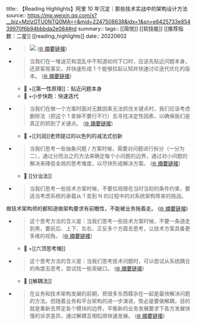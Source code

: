 title:: 【Reading Highlights】阿里 10 年沉淀｜那些技术实战中的架构设计方法
source:: https://mp.weixin.qq.com/s?__biz=MzIzOTU0NTQ0MA==&mid=2247508638&idx=1&sn=e6425733e85439970f6b94bbbda2e084#rd
summary:: 
tags:: [[简悦]] [[软技能]]  [[推荐指数：二星]]   [[reading_highlights]]
date:: 20220602  

- > ![](https://mmbiz.qpic.cn/mmbiz_png/Z6bicxIx5naIP9H4yGAnW5STozibn4bJh6KRH7JEIxViaLlWHKthYx2IBCcW1xgRdicLjqo1L8VXKmkqFY3n2DuwbQ/640?wx_fmt=png)  ([🌐 摘要链接](https://mp.weixin.qq.com/s?__biz=MzIzOTU0NTQ0MA==&mid=2247508638&idx=1&sn=e6425733e85439970f6b94bbbda2e084#rd#js_content:~:text=https://mmbiz.qpic.cn/mmbiz_png/Z6bicxIx5naIP9H4yGAnW5STozibn4bJh6KRH7JEIxViaLlWHKthYx2IBCcW1xgRdicLjqo1L8VXKmkqFY3n2DuwbQ/640?wx_fmt=png))

- > 当我们在一堆迷茫和混乱中不知道如何下口时，应该先贴近问题本身，还原客观事实，并快速形成 1 个能够拉起认知并快速讨论迭代优化的版本。  ([🌐 摘要链接](https://mp.weixin.qq.com/s?__biz=MzIzOTU0NTQ0MA==&mid=2247508638&idx=1&sn=e6425733e85439970f6b94bbbda2e084#rd#js_content:~:text=%E5%BD%93%E6%88%91%E4%BB%AC%E5%9C%A8%E4%B8%80%E5%A0%86%E8%BF%B7%E8%8C%AB%E5%92%8C%E6%B7%B7%E4%B9%B1%E4%B8%AD%E4%B8%8D%E7%9F%A5%E9%81%93%E5%A6%82%E4%BD%95%E4%B8%8B%E5%8F%A3%E6%97%B6%EF%BC%8C%E5%BA%94%E8%AF%A5%E5%85%88%E8%B4%B4%E8%BF%91%E9%97%AE%E9%A2%98%E6%9C%AC%E8%BA%AB%EF%BC%8C%E8%BF%98%E5%8E%9F%E5%AE%A2%E8%A7%82%E4%BA%8B%E5%AE%9E%EF%BC%8C%E5%B9%B6%E5%BF%AB%E9%80%9F%E5%BD%A2%E6%88%90%201%20%E4%B8%AA%E8%83%BD%E5%A4%9F%E6%8B%89%E8%B5%B7%E8%AE%A4%E7%9F%A5%E5%B9%B6%E5%BF%AB%E9%80%9F%E8%AE%A8%E8%AE%BA%E8%BF%AD%E4%BB%A3%E4%BC%98%E5%8C%96%E7%9A%84%E7%89%88%E6%9C%AC%E3%80%82))
  - 📝 +[[第一性原理]]：贴近问题本身
  - 📝 +小步快跑：快速迭代

- > 当我们在做一个方案时面对无数因素无法抓住关键点时，我们应该考虑删除法（把这个 1 拿掉不要行不行）去寻找决定性因素，以确保我们是真正的抓到了关键点。  ([🌐 摘要链接](https://mp.weixin.qq.com/s?__biz=MzIzOTU0NTQ0MA==&mid=2247508638&idx=1&sn=e6425733e85439970f6b94bbbda2e084#rd#js_content:~:text=%E5%BD%93%E6%88%91%E4%BB%AC%E5%9C%A8%E5%81%9A%E4%B8%80%E4%B8%AA%E6%96%B9%E6%A1%88%E6%97%B6%E9%9D%A2%E5%AF%B9%E6%97%A0%E6%95%B0%E5%9B%A0%E7%B4%A0%E6%97%A0%E6%B3%95%E6%8A%93%E4%BD%8F%E5%85%B3%E9%94%AE%E7%82%B9%E6%97%B6%EF%BC%8C%E6%88%91%E4%BB%AC%E5%BA%94%E8%AF%A5%E8%80%83%E8%99%91%E5%88%A0%E9%99%A4%E6%B3%95%EF%BC%88%E6%8A%8A%E8%BF%99%E4%B8%AA%201%20%E6%8B%BF%E6%8E%89%E4%B8%8D%E8%A6%81%E8%A1%8C%E4%B8%8D%E8%A1%8C%EF%BC%89%E5%8E%BB%E5%AF%BB%E6%89%BE%E5%86%B3%E5%AE%9A%E6%80%A7%E5%9B%A0%E7%B4%A0%EF%BC%8C%E4%BB%A5%E7%A1%AE%E4%BF%9D%E6%88%91%E4%BB%AC%E6%98%AF%E7%9C%9F%E6%AD%A3%E7%9A%84%E6%8A%93%E5%88%B0%E4%BA%86%E5%85%B3%E9%94%AE%E7%82%B9%E3%80%82))
  - 📝 +[[刘润]]老师提过的以色列的减法式创新

- > 当我们思考一些抽象问题 / 方案时候，需要对问题进行拆分（一分为二），通过分而治之的方法来确定每个小问题的边界，通过对小问题的解决来降低全局的思考难度，以尽快形成解决方案。  ([🌐 摘要链接](https://mp.weixin.qq.com/s?__biz=MzIzOTU0NTQ0MA==&mid=2247508638&idx=1&sn=e6425733e85439970f6b94bbbda2e084#rd#js_content:~:text=%E5%BD%93%E6%88%91%E4%BB%AC%E6%80%9D%E8%80%83%E4%B8%80%E4%BA%9B%E6%8A%BD%E8%B1%A1%E9%97%AE%E9%A2%98%20/%20%E6%96%B9%E6%A1%88%E6%97%B6%E5%80%99%EF%BC%8C%E9%9C%80%E8%A6%81%E5%AF%B9%E9%97%AE%E9%A2%98%E8%BF%9B%E8%A1%8C%E6%8B%86%E5%88%86%EF%BC%88%E4%B8%80%E5%88%86%E4%B8%BA%E4%BA%8C%EF%BC%89%EF%BC%8C%E9%80%9A%E8%BF%87%E5%88%86%E8%80%8C%E6%B2%BB%E4%B9%8B%E7%9A%84%E6%96%B9%E6%B3%95%E6%9D%A5%E7%A1%AE%E5%AE%9A%E6%AF%8F%E4%B8%AA%E5%B0%8F%E9%97%AE%E9%A2%98%E7%9A%84%E8%BE%B9%E7%95%8C%EF%BC%8C%E9%80%9A%E8%BF%87%E5%AF%B9%E5%B0%8F%E9%97%AE%E9%A2%98%E7%9A%84%E8%A7%A3%E5%86%B3%E6%9D%A5%E9%99%8D%E4%BD%8E%E5%85%A8%E5%B1%80%E7%9A%84%E6%80%9D%E8%80%83%E9%9A%BE%E5%BA%A6%EF%BC%8C%E4%BB%A5%E5%B0%BD%E5%BF%AB%E5%BD%A2%E6%88%90%E8%A7%A3%E5%86%B3%E6%96%B9%E6%A1%88%E3%80%82))
  - 📝 [[分治法]]

- > 当我们思考一些技术方案时候，不要仅局限在当时当刻的条件约束，要适当考虑系统的承载从 1 变到 N 的过程中的对系统架构带来的挑战。

做技术架构师的都知道做架构要求有前瞻性，不能被业务拖着走。  ([🌐 摘要链接](https://mp.weixin.qq.com/s?__biz=MzIzOTU0NTQ0MA==&mid=2247508638&idx=1&sn=e6425733e85439970f6b94bbbda2e084#rd#js_content:~:text=%E5%BD%93%E6%88%91%E4%BB%AC%E6%80%9D%E8%80%83%E4%B8%80%E4%BA%9B%E6%8A%80%E6%9C%AF%E6%96%B9%E6%A1%88%E6%97%B6%E5%80%99%EF%BC%8C%E4%B8%8D%E8%A6%81%E4%BB%85%E5%B1%80%E9%99%90%E5%9C%A8%E5%BD%93%E6%97%B6%E5%BD%93%E5%88%BB%E7%9A%84%E6%9D%A1%E4%BB%B6%E7%BA%A6%E6%9D%9F%EF%BC%8C%E8%A6%81%E9%80%82%E5%BD%93%E8%80%83%E8%99%91%E7%B3%BB%E7%BB%9F%E7%9A%84%E6%89%BF%E8%BD%BD%E4%BB%8E%201%20%E5%8F%98%E5%88%B0%20N%20%E7%9A%84%E8%BF%87%E7%A8%8B%E4%B8%AD%E7%9A%84%E5%AF%B9%E7%B3%BB%E7%BB%9F%E6%9E%B6%E6%9E%84%E5%B8%A6%E6%9D%A5%E7%9A%84%E6%8C%91%E6%88%98%E3%80%82%E5%81%9A%E6%8A%80%E6%9C%AF%E6%9E%B6%E6%9E%84%E5%B8%88%E7%9A%84%E9%83%BD%E7%9F%A5%E9%81%93%E5%81%9A%E6%9E%B6%E6%9E%84%E8%A6%81%E6%B1%82%E6%9C%89%E5%89%8D%E7%9E%BB%E6%80%A7%EF%BC%8C%E4%B8%8D%E8%83%BD%E8%A2%AB%E4%B8%9A%E5%8A%A1%E6%8B%96%E7%9D%80%E8%B5%B0%E3%80%82))

- > 这个思考方法的含义是：当我们思考一些技术方案时候，不要一条道走到黑，要前后、上下、左右、正反多个方面去思考，让技术方案具备更多维的视角。  ([🌐 摘要链接](https://mp.weixin.qq.com/s?__biz=MzIzOTU0NTQ0MA==&mid=2247508638&idx=1&sn=e6425733e85439970f6b94bbbda2e084#rd#js_content:~:text=%E8%BF%99%E4%B8%AA%E6%80%9D%E8%80%83%E6%96%B9%E6%B3%95%E7%9A%84%E5%90%AB%E4%B9%89%E6%98%AF%EF%BC%9A%E5%BD%93%E6%88%91%E4%BB%AC%E6%80%9D%E8%80%83%E4%B8%80%E4%BA%9B%E6%8A%80%E6%9C%AF%E6%96%B9%E6%A1%88%E6%97%B6%E5%80%99%EF%BC%8C%E4%B8%8D%E8%A6%81%E4%B8%80%E6%9D%A1%E9%81%93%E8%B5%B0%E5%88%B0%E9%BB%91%EF%BC%8C%E8%A6%81%E5%89%8D%E5%90%8E%E3%80%81%E4%B8%8A%E4%B8%8B%E3%80%81%E5%B7%A6%E5%8F%B3%E3%80%81%E6%AD%A3%E5%8F%8D%E5%A4%9A%E4%B8%AA%E6%96%B9%E9%9D%A2%E5%8E%BB%E6%80%9D%E8%80%83%EF%BC%8C%E8%AE%A9%E6%8A%80%E6%9C%AF%E6%96%B9%E6%A1%88%E5%85%B7%E5%A4%87%E6%9B%B4%E5%A4%9A%E7%BB%B4%E7%9A%84%E8%A7%86%E8%A7%92%E3%80%82))
  - 📝 +[[六顶思考帽]]

- > 这个思考方法的含义是：当我们思考技术问题时，可以尝试从系统耦合的角度去思考，尝试找一些突破口。  ([🌐 摘要链接](https://mp.weixin.qq.com/s?__biz=MzIzOTU0NTQ0MA==&mid=2247508638&idx=1&sn=e6425733e85439970f6b94bbbda2e084#rd#js_content:~:text=%E8%BF%99%E4%B8%AA%E6%80%9D%E8%80%83%E6%96%B9%E6%B3%95%E7%9A%84%E5%90%AB%E4%B9%89%E6%98%AF%EF%BC%9A%E5%BD%93%E6%88%91%E4%BB%AC%E6%80%9D%E8%80%83%E6%8A%80%E6%9C%AF%E9%97%AE%E9%A2%98%E6%97%B6%EF%BC%8C%E5%8F%AF%E4%BB%A5%E5%B0%9D%E8%AF%95%E4%BB%8E%E7%B3%BB%E7%BB%9F%E8%80%A6%E5%90%88%E7%9A%84%E8%A7%92%E5%BA%A6%E5%8E%BB%E6%80%9D%E8%80%83%EF%BC%8C%E5%B0%9D%E8%AF%95%E6%89%BE%E4%B8%80%E4%BA%9B%E7%AA%81%E7%A0%B4%E5%8F%A3%E3%80%82))
  - 📝 [[解耦法]]

- > 在业务和技术架构发展的前期，把很多东西糅杂在一起是最快解决问题的方法。但随着业务和平台架构的进一步演进，势必是要做解耦，目的就是重新去界定各个模块的边界，平衡新的业务发展要求下各方发展快慢的诉求差异，通过解耦互相松绑快速发展。  ([🌐 摘要链接](https://mp.weixin.qq.com/s?__biz=MzIzOTU0NTQ0MA==&mid=2247508638&idx=1&sn=e6425733e85439970f6b94bbbda2e084#rd#js_content:~:text=%E5%9C%A8%E4%B8%9A%E5%8A%A1%E5%92%8C%E6%8A%80%E6%9C%AF%E6%9E%B6%E6%9E%84%E5%8F%91%E5%B1%95%E7%9A%84%E5%89%8D%E6%9C%9F%EF%BC%8C%E6%8A%8A%E5%BE%88%E5%A4%9A%E4%B8%9C%E8%A5%BF%E7%B3%85%E6%9D%82%E5%9C%A8%E4%B8%80%E8%B5%B7%E6%98%AF%E6%9C%80%E5%BF%AB%E8%A7%A3%E5%86%B3%E9%97%AE%E9%A2%98%E7%9A%84%E6%96%B9%E6%B3%95%E3%80%82%E4%BD%86%E9%9A%8F%E7%9D%80%E4%B8%9A%E5%8A%A1%E5%92%8C%E5%B9%B3%E5%8F%B0%E6%9E%B6%E6%9E%84%E7%9A%84%E8%BF%9B%E4%B8%80%E6%AD%A5%E6%BC%94%E8%BF%9B%EF%BC%8C%E5%8A%BF%E5%BF%85%E6%98%AF%E8%A6%81%E5%81%9A%E8%A7%A3%E8%80%A6%EF%BC%8C%E7%9B%AE%E7%9A%84%E5%B0%B1%E6%98%AF%E9%87%8D%E6%96%B0%E5%8E%BB%E7%95%8C%E5%AE%9A%E5%90%84%E4%B8%AA%E6%A8%A1%E5%9D%97%E7%9A%84%E8%BE%B9%E7%95%8C%EF%BC%8C%E5%B9%B3%E8%A1%A1%E6%96%B0%E7%9A%84%E4%B8%9A%E5%8A%A1%E5%8F%91%E5%B1%95%E8%A6%81%E6%B1%82%E4%B8%8B%E5%90%84%E6%96%B9%E5%8F%91%E5%B1%95%E5%BF%AB%E6%85%A2%E7%9A%84%E8%AF%89%E6%B1%82%E5%B7%AE%E5%BC%82%EF%BC%8C%E9%80%9A%E8%BF%87%E8%A7%A3%E8%80%A6%E4%BA%92%E7%9B%B8%E6%9D%BE%E7%BB%91%E5%BF%AB%E9%80%9F%E5%8F%91%E5%B1%95%E3%80%82))

